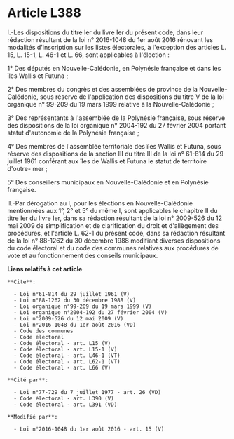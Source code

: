 # Article L388

I.-Les dispositions du titre Ier du livre Ier du présent code, dans leur rédaction résultant de la loi n° 2016-1048 du 1er
août 2016 rénovant les modalités d'inscription sur les listes électorales, à l'exception des articles L. 15, L. 15-1, L. 46-1
et L. 66, sont applicables à l'élection : 

1° Des députés en Nouvelle-Calédonie, en Polynésie française et dans les îles Wallis et Futuna ; 

2° Des membres du congrès et des assemblées de province de la Nouvelle-Calédonie, sous réserve de l'application des
dispositions du titre V de la loi organique n° 99-209 du 19 mars 1999 relative à la Nouvelle-Calédonie ; 

3° Des représentants à l'assemblée de la Polynésie française, sous réserve des dispositions de la loi organique n° 2004-192
du 27 février 2004 portant statut d'autonomie de la Polynésie française ; 

4° Des membres de l'assemblée territoriale des îles Wallis et Futuna, sous réserve des dispositions de la section III du
titre III de la loi n° 61-814 du 29 juillet 1961 conférant aux îles de Wallis et Futuna le statut de territoire d'outre-
mer ; 

5° Des conseillers municipaux en Nouvelle-Calédonie et en Polynésie française. 

II.-Par dérogation au I, pour les élections en Nouvelle-Calédonie mentionnées aux 1°, 2° et 5° du même I, sont applicables le
chapitre II du titre Ier du livre Ier, dans sa rédaction résultant de la loi n° 2009-526 du 12 mai 2009 de simplification et
de clarification du droit et d'allègement des procédures, et l'article L. 62-1 du présent code, dans sa rédaction résultant
de la loi n° 88-1262 du 30 décembre 1988 modifiant diverses dispositions du 
code électoral 
et du 
code des communes 
relatives aux procédures de vote et au fonctionnement des conseils municipaux.

**Liens relatifs à cet article**

	**Cite**:

	  - Loi n°61-814 du 29 juillet 1961 (V)
	  - Loi n°88-1262 du 30 décembre 1988 (V)
	  - Loi organique n°99-209 du 19 mars 1999 (V)
	  - Loi organique n°2004-192 du 27 février 2004 (V)
	  - Loi n°2009-526 du 12 mai 2009 (V)
	  - Loi n°2016-1048 du 1er août 2016 (VD)
	  - Code des communes
	  - Code électoral
	  - Code électoral - art. L15 (V)
	  - Code électoral - art. L15-1 (V)
	  - Code électoral - art. L46-1 (VT)
	  - Code électoral - art. L62-1 (VT)
	  - Code électoral - art. L66 (V)

	**Cité par**:

	  - Loi n°77-729 du 7 juillet 1977 - art. 26 (VD)
	  - Code électoral - art. L390 (V)
	  - Code électoral - art. L391 (VD)

	**Modifié par**:

	  - Loi n°2016-1048 du 1er août 2016 - art. 15 (V)
